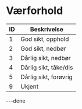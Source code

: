 # Værforhold

| ID | Beskrivelse           |
|----|-----------------------|
| 1  | God sikt, opphold     |
| 2  | God sikt, nedbør      |
| 3  | Dårlig sikt, nedbør   |
| 4  | Dårlig sikt, tåke/dis |
| 5  | Dårlig sikt, forøvrig |
| 9  | Ukjent                |
---done